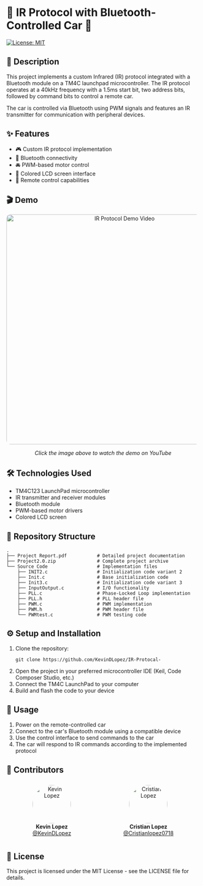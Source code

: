 # 📡 IR Protocol with Bluetooth-Controlled Car 🚗

[![License: MIT](https://img.shields.io/badge/License-MIT-blue.svg)](https://opensource.org/licenses/MIT)

## 📝 Description

This project implements a custom Infrared (IR) protocol integrated with a Bluetooth module on a TM4C launchpad microcontroller. The IR protocol operates at a 40kHz frequency with a 1.5ms start bit, two address bits, followed by command bits to control a remote car.

The car is controlled via Bluetooth using PWM signals and features an IR transmitter for communication with peripheral devices.

## ✨ Features

- 🎮 Custom IR protocol implementation
- 📱 Bluetooth connectivity
- 🚘 PWM-based motor control
- 🌈 Colored LCD screen interface
- 🔄 Remote control capabilities

## 🎬 Demo

<div align="center">
  <a href="https://www.youtube.com/watch?v=kkXHs1aFpvE">
    <img src="https://img.youtube.com/vi/kkXHs1aFpvE/0.jpg" alt="IR Protocol Demo Video" width="600" style="border-radius: 10px;">
  </a>
  <p><em>Click the image above to watch the demo on YouTube</em></p>
</div>

## 🛠️ Technologies Used

- TM4C123 LaunchPad microcontroller
- IR transmitter and receiver modules
- Bluetooth module
- PWM-based motor drivers
- Colored LCD screen

## 📁 Repository Structure

```
.
├── Project Report.pdf           # Detailed project documentation
├── Project2.0.zip               # Complete project archive
└── Source Code                  # Implementation files
    ├── INIT2.c                  # Initialization code variant 2
    ├── Init.c                   # Base initialization code
    ├── Init3.c                  # Initialization code variant 3
    ├── InputOutput.c            # I/O functionality
    ├── PLL.c                    # Phase-Locked Loop implementation
    ├── PLL.h                    # PLL header file
    ├── PWM.c                    # PWM implementation
    ├── PWM.h                    # PWM header file
    └── PWMtest.c                # PWM testing code
```

## ⚙️ Setup and Installation

1. Clone the repository:
   ```
   git clone https://github.com/KevinDLopez/IR-Protocal-
   ```
2. Open the project in your preferred microcontroller IDE (Keil, Code Composer Studio, etc.)
3. Connect the TM4C LaunchPad to your computer
4. Build and flash the code to your device

## 📖 Usage

1. Power on the remote-controlled car
2. Connect to the car's Bluetooth module using a compatible device
3. Use the control interface to send commands to the car
4. The car will respond to IR commands according to the implemented protocol

## 👥 Contributors

<div align="center">
  <div style="display: flex; justify-content: space-around;">
    <div style="text-align: center; margin: 10px;">
      <img src="https://github.com/KevinDLopez.png" alt="Kevin Lopez" width="100" height="100" style="border-radius: 50%;">
      <br />
      <strong>Kevin Lopez</strong>
      <br />
      <a href="https://github.com/KevinDLopez">@KevinDLopez</a>
    </div>
    <div style="text-align: center; margin: 10px;">
      <img src="https://github.com/Cristianlopez0718.png" alt="Cristian Lopez" width="100" height="100" style="border-radius: 50%;">
      <br />
      <strong>Cristian Lopez</strong>
      <br />
      <a href="https://github.com/Cristianlopez0718">@Cristianlopez0718</a>
    </div>
  </div>
</div>

## 📄 License

This project is licensed under the MIT License - see the LICENSE file for details.
